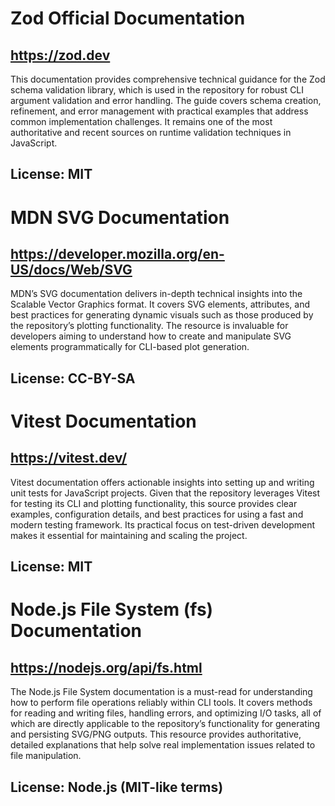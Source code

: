 # Zod Official Documentation
## https://zod.dev
This documentation provides comprehensive technical guidance for the Zod schema validation library, which is used in the repository for robust CLI argument validation and error handling. The guide covers schema creation, refinement, and error management with practical examples that address common implementation challenges. It remains one of the most authoritative and recent sources on runtime validation techniques in JavaScript.
## License: MIT

# MDN SVG Documentation
## https://developer.mozilla.org/en-US/docs/Web/SVG
MDN’s SVG documentation delivers in-depth technical insights into the Scalable Vector Graphics format. It covers SVG elements, attributes, and best practices for generating dynamic visuals such as those produced by the repository’s plotting functionality. The resource is invaluable for developers aiming to understand how to create and manipulate SVG elements programmatically for CLI-based plot generation.
## License: CC-BY-SA

# Vitest Documentation
## https://vitest.dev/
Vitest documentation offers actionable insights into setting up and writing unit tests for JavaScript projects. Given that the repository leverages Vitest for testing its CLI and plotting functionality, this source provides clear examples, configuration details, and best practices for using a fast and modern testing framework. Its practical focus on test-driven development makes it essential for maintaining and scaling the project.
## License: MIT

# Node.js File System (fs) Documentation
## https://nodejs.org/api/fs.html
The Node.js File System documentation is a must-read for understanding how to perform file operations reliably within CLI tools. It covers methods for reading and writing files, handling errors, and optimizing I/O tasks, all of which are directly applicable to the repository’s functionality for generating and persisting SVG/PNG outputs. This resource provides authoritative, detailed explanations that help solve real implementation issues related to file manipulation.
## License: Node.js (MIT-like terms)